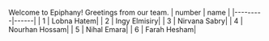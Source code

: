 Welcome to Epiphany!
Greetings from our team.
|  number | name |
|---------|------|
| 1 | Lobna Hatem|
| 2 | Ingy Elmisiry|
| 3 | Nirvana Sabry|
| 4 | Nourhan Hossam|
| 5 | Nihal Emara|
| 6 | Farah Hesham|
